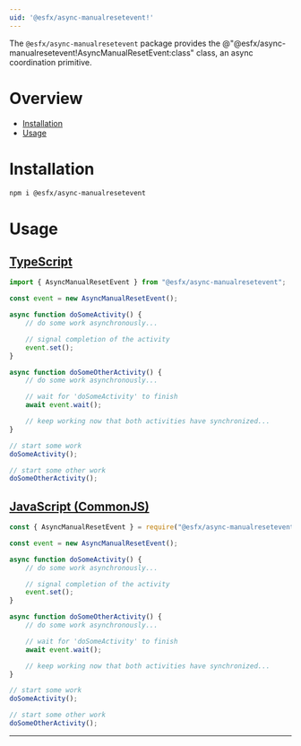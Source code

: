 ```yaml
---
uid: '@esfx/async-manualresetevent!'
---
```


The `@esfx/async-manualresetevent` package provides the @"@esfx/async-manualresetevent!AsyncManualResetEvent:class" class, an async coordination primitive.

# Overview

* [Installation](#installation)
* [Usage](#usage)

# Installation

```sh
npm i @esfx/async-manualresetevent
```

# Usage

## [TypeScript](#tab/ts)
```ts
import { AsyncManualResetEvent } from "@esfx/async-manualresetevent";

const event = new AsyncManualResetEvent();

async function doSomeActivity() {
    // do some work asynchronously...

    // signal completion of the activity
    event.set();
}

async function doSomeOtherActivity() {
    // do some work asynchronously...

    // wait for 'doSomeActivity' to finish
    await event.wait();

    // keep working now that both activities have synchronized...
}

// start some work
doSomeActivity();

// start some other work
doSomeOtherActivity();
```

## [JavaScript (CommonJS)](#tab/js)
```js
const { AsyncManualResetEvent } = require("@esfx/async-manualresetevent");

const event = new AsyncManualResetEvent();

async function doSomeActivity() {
    // do some work asynchronously...

    // signal completion of the activity
    event.set();
}

async function doSomeOtherActivity() {
    // do some work asynchronously...

    // wait for 'doSomeActivity' to finish
    await event.wait();

    // keep working now that both activities have synchronized...
}

// start some work
doSomeActivity();

// start some other work
doSomeOtherActivity();
```

***
